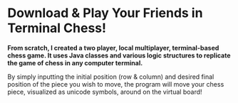 # Download & Play Your Friends in Terminal Chess!
**From scratch, I created a two player, local multiplayer, terminal-based chess game. It uses Java classes and various logic structures to replicate the game of chess in any computer terminal.**

By simply inputting the initial position (row & column) and desired final position of the piece you wish to move, the program will move your chess piece, visualized as unicode symbols, around on the virtual board!
